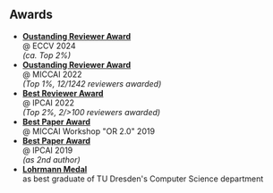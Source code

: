 ## Awards

- **[Oustanding Reviewer Award](https://eccv.ecva.net/Conferences/2024/Reviewers)**<br>@ ECCV 2024<br>_(ca. Top 2%)_
- **[Oustanding Reviewer Award](https://conferences.miccai.org/2022/en/OUTSTANDING-REVIEWER-AWARDS.html)**<br>@ MICCAI 2022<br>_(Top 1%, 12/1242 reviewers awarded)_
- **[Best Reviewer Award](https://sites.google.com/view/ipcai2022/awards#h.xdb2xvlvj4ni)**<br>@ IPCAI 2022<br>_(Top 2%, 2/>100 reviewers awarded)_
- **[Best Paper Award](https://twitter.com/SpeidelStefanie/status/1183310832580481024)**<br>@ MICCAI Workshop "OR 2.0" 2019
- **[Best Paper Award](https://ipcai2019.github.io/#news)**<br>@ IPCAI 2019<br>_(as 2nd author)_
- **[Lohrmann Medal](https://tu-dresden.de/tu-dresden/newsportal/news/talente-frueh-unterstuetzen-tud-ehrt-beste-absolvent-innen)**<br>as best graduate of TU Dresden's Computer Science department 
